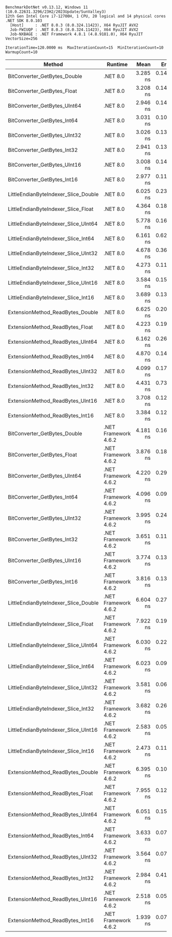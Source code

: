 ```

BenchmarkDotNet v0.13.12, Windows 11 (10.0.22631.3296/23H2/2023Update/SunValley3)
12th Gen Intel Core i7-12700H, 1 CPU, 20 logical and 14 physical cores
.NET SDK 8.0.103
  [Host]     : .NET 8.0.3 (8.0.324.11423), X64 RyuJIT AVX2
  Job-FWIUQP : .NET 8.0.3 (8.0.324.11423), X64 RyuJIT AVX2
  Job-NXBAGE : .NET Framework 4.8.1 (4.8.9181.0), X64 RyuJIT VectorSize=256

IterationTime=120.0000 ms  MaxIterationCount=15  MinIterationCount=10
WarmupCount=10

```

| Method                               | Runtime              |     Mean |     Error |    StdDev | Ratio | RatioSD |
|--------------------------------------|----------------------|---------:|----------:|----------:|------:|--------:|
| BitConverter_GetBytes_Double         | .NET 8.0             | 3.285 ns | 0.1404 ns | 0.1313 ns |  1.10 |    0.06 |
| BitConverter_GetBytes_Float          | .NET 8.0             | 3.208 ns | 0.1400 ns | 0.1310 ns |  1.08 |    0.06 |
| BitConverter_GetBytes_UInt64         | .NET 8.0             | 2.946 ns | 0.1450 ns | 0.1356 ns |  0.99 |    0.07 |
| BitConverter_GetBytes_Int64          | .NET 8.0             | 3.031 ns | 0.1086 ns | 0.1016 ns |  1.02 |    0.03 |
| BitConverter_GetBytes_UInt32         | .NET 8.0             | 3.026 ns | 0.1334 ns | 0.1248 ns |  1.02 |    0.06 |
| BitConverter_GetBytes_Int32          | .NET 8.0             | 2.941 ns | 0.1313 ns | 0.1228 ns |  0.99 |    0.04 |
| BitConverter_GetBytes_UInt16         | .NET 8.0             | 3.008 ns | 0.1420 ns | 0.1328 ns |  1.01 |    0.06 |
| BitConverter_GetBytes_Int16          | .NET 8.0             | 2.977 ns | 0.1126 ns | 0.1053 ns |  1.00 |    0.00 |
| LittleEndianByteIndexer_Slice_Double | .NET 8.0             | 6.025 ns | 0.2396 ns | 0.2242 ns |  2.03 |    0.11 |
| LittleEndianByteIndexer_Slice_Float  | .NET 8.0             | 4.364 ns | 0.1830 ns | 0.1622 ns |  1.47 |    0.08 |
| LittleEndianByteIndexer_Slice_UInt64 | .NET 8.0             | 5.778 ns | 0.1602 ns | 0.1158 ns |  1.92 |    0.07 |
| LittleEndianByteIndexer_Slice_Int64  | .NET 8.0             | 6.161 ns | 0.6237 ns | 0.4869 ns |  2.06 |    0.17 |
| LittleEndianByteIndexer_Slice_UInt32 | .NET 8.0             | 4.678 ns | 0.3660 ns | 0.3245 ns |  1.58 |    0.12 |
| LittleEndianByteIndexer_Slice_Int32  | .NET 8.0             | 4.273 ns | 0.1144 ns | 0.0757 ns |  1.43 |    0.05 |
| LittleEndianByteIndexer_Slice_UInt16 | .NET 8.0             | 3.584 ns | 0.1577 ns | 0.1475 ns |  1.21 |    0.07 |
| LittleEndianByteIndexer_Slice_Int16  | .NET 8.0             | 3.689 ns | 0.1326 ns | 0.1176 ns |  1.24 |    0.06 |
| ExtensionMethod_ReadBytes_Double     | .NET 8.0             | 6.625 ns | 0.2076 ns | 0.1942 ns |  2.23 |    0.09 |
| ExtensionMethod_ReadBytes_Float      | .NET 8.0             | 4.223 ns | 0.1906 ns | 0.1690 ns |  1.42 |    0.08 |
| ExtensionMethod_ReadBytes_UInt64     | .NET 8.0             | 6.162 ns | 0.2655 ns | 0.2217 ns |  2.07 |    0.10 |
| ExtensionMethod_ReadBytes_Int64      | .NET 8.0             | 4.870 ns | 0.1462 ns | 0.0967 ns |  1.63 |    0.07 |
| ExtensionMethod_ReadBytes_UInt32     | .NET 8.0             | 4.099 ns | 0.1795 ns | 0.1679 ns |  1.38 |    0.08 |
| ExtensionMethod_ReadBytes_Int32      | .NET 8.0             | 4.431 ns | 0.7332 ns | 0.6858 ns |  1.49 |    0.24 |
| ExtensionMethod_ReadBytes_UInt16     | .NET 8.0             | 3.708 ns | 0.1212 ns | 0.1134 ns |  1.25 |    0.04 |
| ExtensionMethod_ReadBytes_Int16      | .NET 8.0             | 3.384 ns | 0.1276 ns | 0.1194 ns |  1.14 |    0.04 |
| BitConverter_GetBytes_Double         | .NET Framework 4.6.2 | 4.181 ns | 0.1609 ns | 0.1426 ns |  1.41 |    0.07 |
| BitConverter_GetBytes_Float          | .NET Framework 4.6.2 | 3.876 ns | 0.1886 ns | 0.1764 ns |  1.30 |    0.07 |
| BitConverter_GetBytes_UInt64         | .NET Framework 4.6.2 | 4.220 ns | 0.2907 ns | 0.2427 ns |  1.42 |    0.10 |
| BitConverter_GetBytes_Int64          | .NET Framework 4.6.2 | 4.096 ns | 0.0957 ns | 0.0570 ns |  1.36 |    0.04 |
| BitConverter_GetBytes_UInt32         | .NET Framework 4.6.2 | 3.995 ns | 0.2499 ns | 0.2338 ns |  1.34 |    0.08 |
| BitConverter_GetBytes_Int32          | .NET Framework 4.6.2 | 3.651 ns | 0.1169 ns | 0.0773 ns |  1.22 |    0.05 |
| BitConverter_GetBytes_UInt16         | .NET Framework 4.6.2 | 3.774 ns | 0.1362 ns | 0.1274 ns |  1.27 |    0.06 |
| BitConverter_GetBytes_Int16          | .NET Framework 4.6.2 | 3.816 ns | 0.1340 ns | 0.1119 ns |  1.28 |    0.06 |
| LittleEndianByteIndexer_Slice_Double | .NET Framework 4.6.2 | 6.604 ns | 0.2704 ns | 0.2529 ns |  2.22 |    0.09 |
| LittleEndianByteIndexer_Slice_Float  | .NET Framework 4.6.2 | 7.922 ns | 0.1917 ns | 0.1268 ns |  2.64 |    0.08 |
| LittleEndianByteIndexer_Slice_UInt64 | .NET Framework 4.6.2 | 6.030 ns | 0.2264 ns | 0.2007 ns |  2.03 |    0.11 |
| LittleEndianByteIndexer_Slice_Int64  | .NET Framework 4.6.2 | 6.023 ns | 0.0934 ns | 0.0618 ns |  2.01 |    0.06 |
| LittleEndianByteIndexer_Slice_UInt32 | .NET Framework 4.6.2 | 3.581 ns | 0.0679 ns | 0.0449 ns |  1.19 |    0.03 |
| LittleEndianByteIndexer_Slice_Int32  | .NET Framework 4.6.2 | 3.682 ns | 0.2652 ns | 0.2481 ns |  1.24 |    0.08 |
| LittleEndianByteIndexer_Slice_UInt16 | .NET Framework 4.6.2 | 2.583 ns | 0.0508 ns | 0.0336 ns |  0.86 |    0.03 |
| LittleEndianByteIndexer_Slice_Int16  | .NET Framework 4.6.2 | 2.473 ns | 0.1131 ns | 0.0944 ns |  0.83 |    0.05 |
| ExtensionMethod_ReadBytes_Double     | .NET Framework 4.6.2 | 6.395 ns | 0.1047 ns | 0.0693 ns |  2.13 |    0.06 |
| ExtensionMethod_ReadBytes_Float      | .NET Framework 4.6.2 | 7.955 ns | 0.1297 ns | 0.0772 ns |  2.65 |    0.10 |
| ExtensionMethod_ReadBytes_UInt64     | .NET Framework 4.6.2 | 6.051 ns | 0.1501 ns | 0.0893 ns |  2.01 |    0.07 |
| ExtensionMethod_ReadBytes_Int64      | .NET Framework 4.6.2 | 3.633 ns | 0.0780 ns | 0.0516 ns |  1.21 |    0.04 |
| ExtensionMethod_ReadBytes_UInt32     | .NET Framework 4.6.2 | 3.564 ns | 0.0778 ns | 0.0515 ns |  1.19 |    0.04 |
| ExtensionMethod_ReadBytes_Int32      | .NET Framework 4.6.2 | 2.984 ns | 0.4164 ns | 0.3251 ns |  1.00 |    0.12 |
| ExtensionMethod_ReadBytes_UInt16     | .NET Framework 4.6.2 | 2.518 ns | 0.0506 ns | 0.0335 ns |  0.84 |    0.03 |
| ExtensionMethod_ReadBytes_Int16      | .NET Framework 4.6.2 | 1.939 ns | 0.0798 ns | 0.0528 ns |  0.65 |    0.03 |

